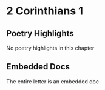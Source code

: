 # 2 Corinthians 1

## Poetry Highlights

No poetry highlights in this chapter

## Embedded Docs

The entire letter is an embedded doc

